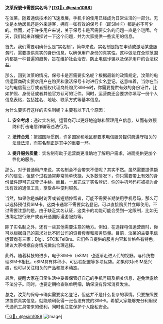 **汶莱保號卡需要实名吗？[[TG💪+ @esim1088](https://t.me/s/esim1088)]**

在汶莱，随着通信技术的飞速发展，手机卡的使用已经成为日常生活的一部分。无论是本地居民还是外来游客，拥有一张有效的保号卡（即SIM卡）都是必不可少的。然而，对于许多用户来说，关于保号卡是否需要实名的问题一直是个谜团。今天，我们就来详细探讨一下这个问题，并为大家提供一些实用的信息。

首先，我们需要明确什么是“实名制”。简单来说，实名制是指在申请或激活某些服务时，需要提供真实的身份信息，以确保用户身份的真实性。这种做法在全球范围内都是一种普遍的趋势，旨在维护社会治安、防止电信诈骗以及保护用户的合法权益。

那么，回到汶莱的情况，保号卡是否需要实名呢？根据最新的政策规定，汶莱的电信运营商确实要求用户在购买和激活保号卡时进行实名登记。这意味着，当你在当地的电信营业厅或者授权代理商处购买SIM卡时，你需要提供有效的身份证件，比如护照、身份证或者其他官方认可的证件。同时，运营商还会要求你填写一份个人信息表格，包括姓名、地址、联系方式等基本信息。

为什么要实行这样的实名制呢？主要有以下几个原因：

1. **安全考虑**：通过实名制，运营商可以更好地追踪和管理用户信息，从而有效预防和打击电信诈骗等违法行为。
   
2. **法律合规**：按照国际惯例，许多国家和地区都要求电信服务提供商遵守相关的法律法规，而实名制正是其中的重要一环。

3. **提升服务质量**：实名制有助于运营商更准确地了解用户需求，进而提供更加个性化的服务。

那么，对于普通用户来说，实名制会不会带来不便呢？其实不然。虽然需要提供额外的信息，但整个过程通常非常简单快捷。大多数情况下，你只需要带上有效的身份证件即可完成登记手续。而且，一旦完成了实名登记，你的手机号码将被视为合法有效的通信工具，享受各种便利服务。

当然，如果你是临时访客或者短期停留者，可能不需要长期使用手机号码，那么可以选择预付费SIM卡。这类卡通常不需要实名登记，可以直接购买并立即使用。不过需要注意的是，由于缺乏实名认证，这类卡的功能可能会受到一定限制，比如无法绑定银行账户或者开通国际漫游服务等。

除了实名制之外，还有一些其他需要注意的地方。例如，在选择电信运营商时，你可以根据自己的需求对比不同公司的资费套餐和服务质量。目前，汶莱的主要电信运营商有三家：Digi、STC和TelBru。它们各自提供的服务内容和价格各有特色，建议大家根据自身情况做出合理选择。

此外，随着科技的进步，电子SIM卡（eSIM）也逐渐走进人们的视野。与传统物理SIM卡相比，eSIM具有体积小、可远程配置等多项优势。如果你对eSIM感兴趣，也可以关注相关的产品和技术动态。

最后，提醒大家在日常生活中妥善保管好自己的手机号码及相关信息，避免泄露给不法分子。同时，也要定期检查账单明细，确保没有异常消费发生。

总之，汶莱的保号卡确实需要实名登记，但这并不是什么复杂的事情。只要按照要求提供真实信息，就能顺利获得一张合法有效的SIM卡。希望大家能够充分利用现代通讯工具带来的便利，同时也注意保护个人隐私安全。

[[TG💪+ @esim1088](https://t.me/s/esim1088) ![Image](https://i.postimg.cc/4NQfJmqS/Snipaste-2025-05-13-00-14-12.png)]